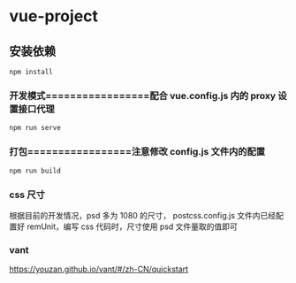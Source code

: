 # vue-project

## 安装依赖

```
npm install
```

### 开发模式=================配合 vue.config.js 内的 proxy 设置接口代理

```
npm run serve
```

### 打包=================注意修改 config.js 文件内的配置

```
npm run build
```

### css 尺寸

根据目前的开发情况，psd 多为 1080 的尺寸， postcss.config.js 文件内已经配置好 remUnit，编写 css 代码时，尺寸使用 psd 文件量取的值即可

### vant

https://youzan.github.io/vant/#/zh-CN/quickstart
